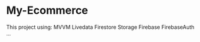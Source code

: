 # My-Ecommerce
This project using:
  MVVM
  Livedata
  Firestore
  Storage Firebase
  FirebaseAuth
  ...
